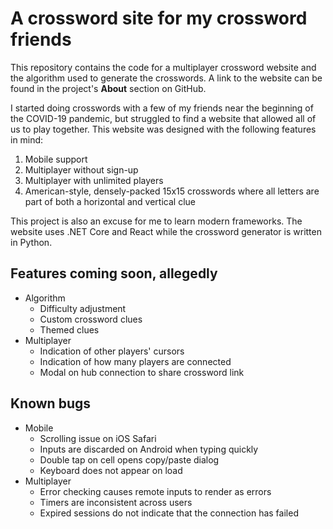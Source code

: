 # A crossword site for my crossword friends

This repository contains the code for a multiplayer crossword website and the algorithm used to generate the crosswords. A link to the website can be found in the project's **About** section on GitHub.

I started doing crosswords with a few of my friends near the beginning of the COVID-19 pandemic, but struggled to find a website that allowed all of us to play together. This website was designed with the following features in mind:

1. Mobile support
2. Multiplayer without sign-up
3. Multiplayer with unlimited players
4. American-style, densely-packed 15x15 crosswords where all letters are part of both a horizontal and vertical clue

This project is also an excuse for me to learn modern frameworks. The website uses .NET Core and React while the crossword generator is written in Python.

## Features coming soon, allegedly
- Algorithm
    - Difficulty adjustment
    - Custom crossword clues
    - Themed clues
- Multiplayer
    - Indication of other players' cursors
    - Indication of how many players are connected
    - Modal on hub connection to share crossword link

## Known bugs
- Mobile
    - Scrolling issue on iOS Safari
    - Inputs are discarded on Android when typing quickly
    - Double tap on cell opens copy/paste dialog
    - Keyboard does not appear on load
- Multiplayer
    <!-- - Issue with input before connection to hub -->
    - Error checking causes remote inputs to render as errors
    - Timers are inconsistent across users
    - Expired sessions do not indicate that the connection has failed
